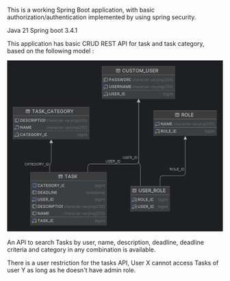 This is a working Spring Boot application, with basic authorization/authentication implemented by using spring security.

Java 21
Spring boot 3.4.1

This application has basic CRUD REST API for task and task category, based on the following model :

![DB model](DBModel_v2.png)

An API to search Tasks by user, name, description, deadline, deadline criteria and category in any combination is available.

There is a user restriction for the tasks API, User X cannot access Tasks of user Y as long as he doesn't have admin role.
